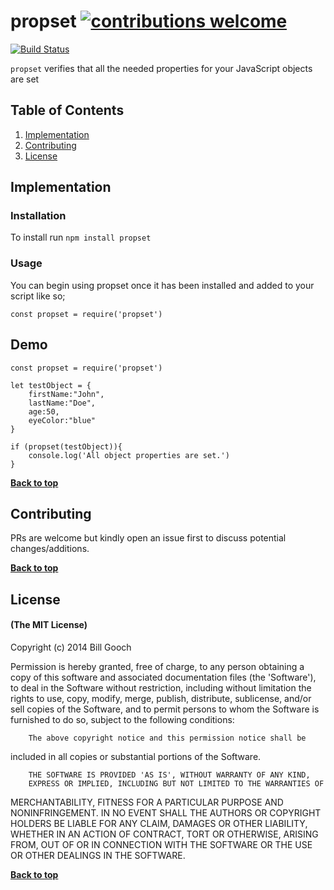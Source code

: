 # propset [![contributions welcome](https://img.shields.io/badge/contributions-welcome-brightgreen.svg?style=flat)](https://github.com/iifeoluwa/propset/issues)
[![Build Status](https://travis-ci.org/iifeoluwa/propset.png?branch=master)](https://travis-ci.org/iifeoluwa/propset)

`propset` verifies that all the needed properties for your JavaScript objects are set

## Table of Contents

1. [Implementation](#implementation)
2. [Contributing](#contributing)
3. [License](#license)


## Implementation

### Installation
To install run `npm install propset`

### Usage
You can begin using propset once it has been installed and added to your script like so;

`const propset = require('propset')`

## Demo
```
const propset = require('propset')

let testObject = {
	firstName:"John", 
	lastName:"Doe", 
	age:50, 
	eyeColor:"blue"
}

if (propset(testObject)){
	console.log('All object properties are set.')
}
```

**[Back to top](#table-of-contents)**

## Contributing

PRs are welcome but kindly open an issue first to discuss potential changes/additions.

**[Back to top](#table-of-contents)**

## License

#### (The MIT License)

Copyright (c) 2014 Bill Gooch

Permission is hereby granted, free of charge, to any person obtaining
a copy of this software and associated documentation files (the
'Software'), to deal in the Software without restriction, including
without limitation the rights to use, copy, modify, merge, publish,
        distribute, sublicense, and/or sell copies of the Software, and to
permit persons to whom the Software is furnished to do so, subject to
the following conditions:

        The above copyright notice and this permission notice shall be
included in all copies or substantial portions of the Software.

        THE SOFTWARE IS PROVIDED 'AS IS', WITHOUT WARRANTY OF ANY KIND,
        EXPRESS OR IMPLIED, INCLUDING BUT NOT LIMITED TO THE WARRANTIES OF
MERCHANTABILITY, FITNESS FOR A PARTICULAR PURPOSE AND NONINFRINGEMENT.
        IN NO EVENT SHALL THE AUTHORS OR COPYRIGHT HOLDERS BE LIABLE FOR ANY
CLAIM, DAMAGES OR OTHER LIABILITY, WHETHER IN AN ACTION OF CONTRACT,
        TORT OR OTHERWISE, ARISING FROM, OUT OF OR IN CONNECTION WITH THE
SOFTWARE OR THE USE OR OTHER DEALINGS IN THE SOFTWARE.

**[Back to top](#table-of-contents)**








